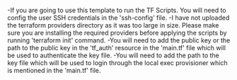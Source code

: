 -If you are going to use this template to run the TF Scripts. You will need to config the user SSH credentials in the 'ssh-config' file.
-I have not uploaded the terraform providers directory as it was too large in size. Please make sure you are installing the required providers before applying the scripts by running 'terraform init' command.
-You will need to add the public key or the path to the public key in the 'tf_auth' resource in the 'main.tf' file which will be used to authenticate the key file.
-You will need to add the path to the key file which will be used to login through the local exec provisioner which is mentioned in the 'main.tf' file. 
